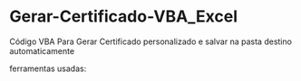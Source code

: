 # Gerar-Certificado-VBA_Excel

<p>Código VBA Para Gerar Certificado personalizado e salvar na pasta destino automaticamente<p>
<p>ferramentas usadas: <p>

